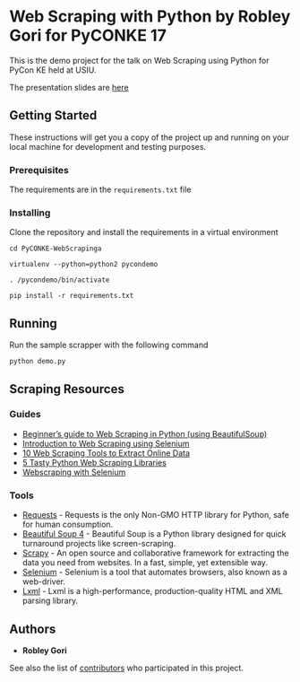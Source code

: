 # Web Scraping with Python by Robley Gori for PyCONKE 17

This is the demo project for the talk on Web Scraping using Python for PyCon KE held at USIU.

The presentation slides are [here](https://docs.google.com/presentation/d/1CX23t6kTjVhpj75whSckjYPCwG1u8CA3JSQ2YlxGcbM/edit?usp=sharing)

## Getting Started

These instructions will get you a copy of the project up and running on your local machine for development and testing purposes.
### Prerequisites

The requirements are in the `requirements.txt` file


### Installing

Clone the repository and install the requirements in a virtual environment

```
cd PyCONKE-WebScrapinga

virtualenv --python=python2 pycondemo

. /pycondemo/bin/activate

pip install -r requirements.txt
```

## Running

Run the sample scrapper with the following command

```
python demo.py
```


## Scraping Resources
### Guides

* [Beginner’s guide to Web Scraping in Python (using BeautifulSoup)](https://www.analyticsvidhya.com/blog/2015/10/beginner-guide-web-scraping-beautiful-soup-python/)
* [Introduction to Web Scraping using Selenium](https://medium.com/the-andela-way/introduction-to-web-scraping-using-selenium-7ec377a8cf72)
* [10 Web Scraping Tools to Extract Online Data](http://www.hongkiat.com/blog/web-scraping-tools/)
* [5 Tasty Python Web Scraping Libraries](https://elitedatascience.com/python-web-scraping-libraries)
* [Webscraping with Selenium](http://thiagomarzagao.com/2013/11/12/webscraping-with-selenium-part-1/)

### Tools
* [Requests](http://python-requests.org/) - Requests is the only Non-GMO HTTP library for Python, safe for human consumption.
* [Beautiful Soup 4](https://www.crummy.com/software/BeautifulSoup/) - Beautiful Soup is a Python library designed for quick turnaround projects like screen-scraping.
* [Scrapy](https://scrapy.org/) - An open source and collaborative framework for extracting the data you need from websites. In a fast, simple, yet extensible way.
* [Selenium](http://selenium-python.readthedocs.io/) - Selenium is a tool that automates browsers, also known as a web-driver.
* [Lxml](http://lxml.de/) - Lxml is a high-performance, production-quality HTML and XML parsing library.



## Authors

* **Robley Gori**

See also the list of [contributors](https://github.com/your/project/contributors) who participated in this project.
